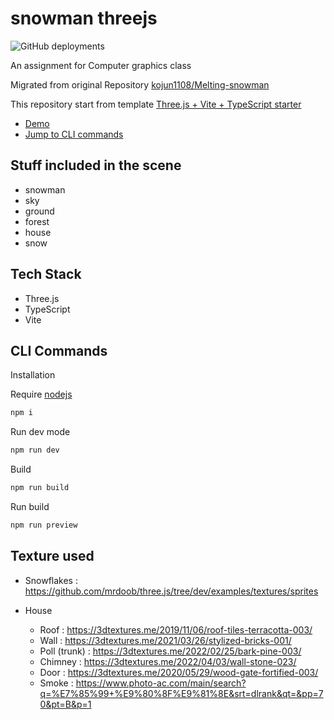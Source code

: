 # snowman threejs
![GitHub deployments](https://img.shields.io/github/deployments/yunkai1841/snowman-threejs/github-pages?label=GitHub%20Pages&link=https%3A%2F%2Fyunkai1841.github.io%2Fsnowman-threejs%2F)


An assignment for Computer graphics class

Migrated from original Repository [kojun1108/Melting-snowman](https://github.com/kojun1108/Melting-snowman)

This repository start from template
[Three.js + Vite + TypeScript starter](https://github.com/pachoclo/vite-threejs-ts-template)

- [Demo](https://yunkai1841.github.io/snowman-threejs/)
- [Jump to CLI commands](#cli-commands)

## Stuff included in the scene

- snowman
- sky
- ground
- forest
- house
- snow

## Tech Stack

- Three.js
- TypeScript
- Vite

## CLI Commands

Installation

Require [nodejs](https://nodejs.org/en)
```bash
npm i
```

Run dev mode

```bash
npm run dev
```

Build

```bash
npm run build
```

Run build

```bash
npm run preview
```

## Texture used

- Snowflakes :  https://github.com/mrdoob/three.js/tree/dev/examples/textures/sprites

- House
  - Roof : https://3dtextures.me/2019/11/06/roof-tiles-terracotta-003/
  - Wall : https://3dtextures.me/2021/03/26/stylized-bricks-001/
  - Poll (trunk) : https://3dtextures.me/2022/02/25/bark-pine-003/
  - Chimney : https://3dtextures.me/2022/04/03/wall-stone-023/
  - Door : https://3dtextures.me/2020/05/29/wood-gate-fortified-003/
  - Smoke : https://www.photo-ac.com/main/search?q=%E7%85%99+%E9%80%8F%E9%81%8E&srt=dlrank&qt=&pp=70&pt=B&p=1
  

  
